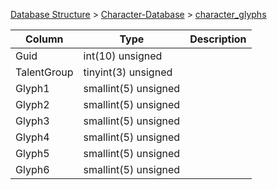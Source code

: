 [Database Structure](Database-Structure) > [Character-Database](Character-Database) > [character_glyphs](character_glyphs)

Column | Type | Description
--- | --- | ---
Guid | int(10) unsigned | 
TalentGroup | tinyint(3) unsigned | 
Glyph1 | smallint(5) unsigned | 
Glyph2 | smallint(5) unsigned | 
Glyph3 | smallint(5) unsigned | 
Glyph4 | smallint(5) unsigned | 
Glyph5 | smallint(5) unsigned | 
Glyph6 | smallint(5) unsigned | 
